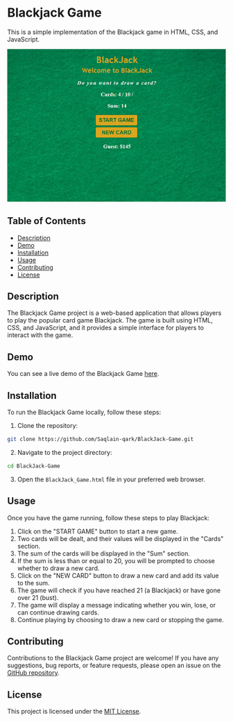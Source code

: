 # Blackjack Game

This is a simple implementation of the Blackjack game in HTML, CSS, and JavaScript.

![Blackjack Game](images/blackjack_demo.png)

## Table of Contents

- [Description](#description)
- [Demo](#demo)
- [Installation](#installation)
- [Usage](#usage)
- [Contributing](#contributing)
- [License](#license)

## Description

The Blackjack Game project is a web-based application that allows players to play the popular card game Blackjack. The game is built using HTML, CSS, and JavaScript, and it provides a simple interface for players to interact with the game.

## Demo

You can see a live demo of the Blackjack Game [here](https://saqlain-qark.github.io/BlackJack-Game/).

## Installation

To run the Blackjack Game locally, follow these steps:

1. Clone the repository:

```bash
git clone https://github.com/Saqlain-qark/BlackJack-Game.git
```

2. Navigate to the project directory:

```bash
cd BlackJack-Game
```

3. Open the `BlackJack_Game.html` file in your preferred web browser.

## Usage

Once you have the game running, follow these steps to play Blackjack:

1. Click on the "START GAME" button to start a new game.
2. Two cards will be dealt, and their values will be displayed in the "Cards" section.
3. The sum of the cards will be displayed in the "Sum" section.
4. If the sum is less than or equal to 20, you will be prompted to choose whether to draw a new card.
5. Click on the "NEW CARD" button to draw a new card and add its value to the sum.
6. The game will check if you have reached 21 (a Blackjack) or have gone over 21 (bust).
7. The game will display a message indicating whether you win, lose, or can continue drawing cards.
8. Continue playing by choosing to draw a new card or stopping the game.

## Contributing

Contributions to the Blackjack Game project are welcome! If you have any suggestions, bug reports, or feature requests, please open an issue on the [GitHub repository](https://github.com/Saqlain-qark/BlackJack-Game/issues).

## License

This project is licensed under the [MIT License](LICENSE).
